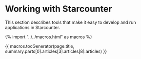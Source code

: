 # Working with Starcounter

This section describes tools that make it easy to develop and run applications in Starcounter.

{% import "../../macros.html" as macros %}

{{ macros.tocGenerator(page.title, summary.parts[0].articles[3].articles[8].articles) }}
